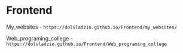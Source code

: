 # Frontend

My_websites - `https://dolvladzio.github.io/Frontend/my_websites/`

Web_programing_college - `https://dolvladzio.github.io/Frontend/Web_programing_college`
